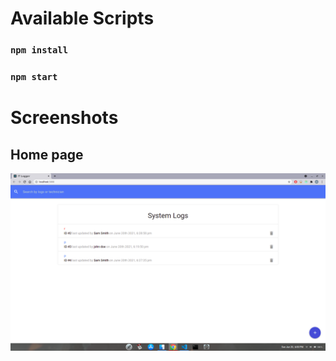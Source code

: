 # Available Scripts
### `npm install`
### `npm start`

# Screenshots

## Home page
![](https://github.com/aayush-dhakal/React-Redux-IT-Department-Logger-App/blob/master/screenshots/homepage.png?raw=true)
